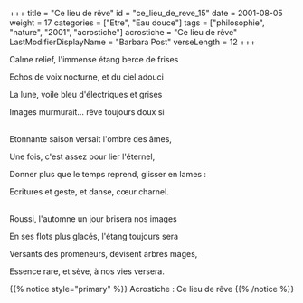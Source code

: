 +++
title = "Ce lieu de rêve"
id = "ce_lieu_de_reve_15"
date = 2001-08-05
weight = 17
categories = ["Etre", "Eau douce"]
tags = ["philosophie", "nature", "2001", "acrostiche"]
acrostiche = "Ce lieu de rêve"
LastModifierDisplayName = "Barbara Post"
verseLength = 12
+++

Calme relief, l'immense étang berce de frises

Echos de voix nocturne, et du ciel adouci

La lune, voile bleu d'électriques et grises

Images murmurait... rêve toujours doux si

 \
Etonnante saison versait l'ombre des âmes,

Une fois, c'est assez pour lier l'éternel,

Donner plus que le temps reprend, glisser en lames :

Ecritures et geste, et danse, cœur charnel.

 \
Roussi, l'automne un jour brisera nos images

En ses flots plus glacés, l'étang toujours sera

Versants des promeneurs, devisent arbres mages,

Essence rare, et sève, à nos vies versera.

{{% notice style="primary" %}}
Acrostiche : Ce lieu de rêve
{{% /notice %}}
